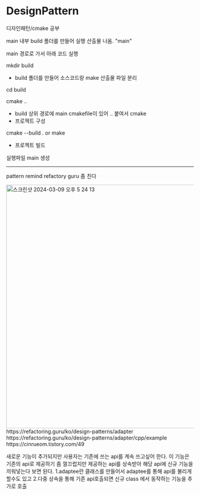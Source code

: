 # DesignPattern
디자인패턴/cmake 공부


main 내부 build 폴더를 만들어 실행 산출물 나옴. "main"

main 경로로 가서 아래 코드 실행

mkdir build
- build 폴더를 만들어 소스코드랑 make 산출물 파일 분리

cd build


cmake ..
- build 상위 경로에 main cmakefile이 있어 .. 붙여서 cmake
- 프로젝트 구성

cmake --build . or make
- 프로젝트 빌드

실행파일 main 생성

-----------------------------
pattern remind
refactory guru 좀 친다

<adaptor pattern>
<img width="654" alt="스크린샷 2024-03-09 오후 5 24 13" src="https://github.com/HHow/DesignPattern/assets/31755455/d8632c06-b653-4051-8b7f-696803427c61">
https://refactoring.guru/ko/design-patterns/adapter
https://refactoring.guru/ko/design-patterns/adapter/cpp/example
https://cinrueom.tistory.com/49

새로운 기능이 추가되지만 사용자는 기존에 쓰는 api를 계속 쓰고싶어 한다.
이 기능은 기존의 api로 제공하기 좀 껄끄럽지만
제공하는 api를 상속받아 해당 api에 신규 기능을 끼워넣는다 보면 된다.
1.adaptee란 클래스를 만들어서 adaptee를 통해 api를 불리게 할수도 있고
2.다중 상속을 통해 기존 api호출되면 신규 class 에서 동작하는 기능을 추가로 호출


